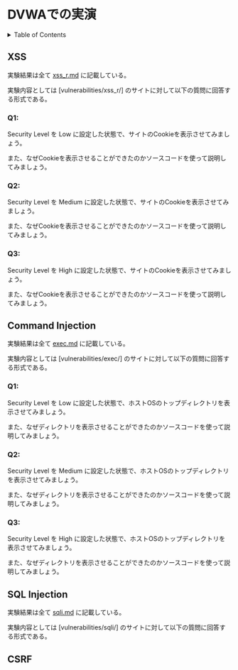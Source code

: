 # DVWAでの実演

<!-- START doctoc generated TOC please keep comment here to allow auto update -->
<!-- DON'T EDIT THIS SECTION, INSTEAD RE-RUN doctoc TO UPDATE -->
<details>
<summary>Table of Contents</summary>

- [XSS](#xss)
  - [Q1:](#q1)
  - [Q2:](#q2)
  - [Q3:](#q3)
- [Command Injection](#command-injection)
  - [Q1:](#q1-1)
  - [Q2:](#q2-1)
  - [Q3:](#q3-1)
- [SQL Injection](#sql-injection)
- [CSRF](#csrf)

</details>
<!-- END doctoc generated TOC please keep comment here to allow auto update -->

## XSS

実験結果は全て [xss_r.md](./xss_r.md) に記載している。

実験内容としては [vulnerabilities/xss_r/] のサイトに対して以下の質問に回答する形式である。

### Q1: 

Security Level を Low に設定した状態で、サイトのCookieを表示させてみましょう。

また、なぜCookieを表示させることができたのかソースコードを使って説明してみましょう。

### Q2: 

Security Level を Medium に設定した状態で、サイトのCookieを表示させてみましょう。

また、なぜCookieを表示させることができたのかソースコードを使って説明してみましょう。

### Q3: 

Security Level を High に設定した状態で、サイトのCookieを表示させてみましょう。

また、なぜCookieを表示させることができたのかソースコードを使って説明してみましょう。

## Command Injection

実験結果は全て [exec.md](./exec.md) に記載している。

実験内容としては [vulnerabilities/exec/] のサイトに対して以下の質問に回答する形式である。

### Q1: 

Security Level を Low に設定した状態で、ホストOSのトップディレクトリを表示させてみましょう。

また、なぜディレクトリを表示させることができたのかソースコードを使って説明してみましょう。

### Q2: 

Security Level を Medium に設定した状態で、ホストOSのトップディレクトリを表示させてみましょう。

また、なぜディレクトリを表示させることができたのかソースコードを使って説明してみましょう。

### Q3: 

Security Level を High に設定した状態で、ホストOSのトップディレクトリを表示させてみましょう。

また、なぜディレクトリを表示させることができたのかソースコードを使って説明してみましょう。

## SQL Injection

実験結果は全て [sqli.md](./sqli.md) に記載している。

実験内容としては [vulnerabilities/sqli/] のサイトに対して以下の質問に回答する形式である。




## CSRF

